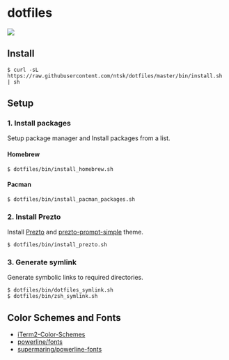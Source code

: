 # dotfiles
![](https://github.com/ntsk/dotfiles/workflows/CI/badge.svg)

## Install
```
$ curl -sL https://raw.githubusercontent.com/ntsk/dotfiles/master/bin/install.sh | sh
```

## Setup
### 1. Install packages
Setup package manager and Install packages from a list.

#### Homebrew
```
$ dotfiles/bin/install_homebrew.sh
```

#### Pacman
```
$ dotfiles/bin/install_pacman_packages.sh
```

### 2. Install Prezto
Install [Prezto](https://github.com/sorin-ionescu/prezto) and [prezto-prompt-simple](https://github.com/kami-zh/prezto-prompt-simple) theme.
```
$ dotfiles/bin/install_prezto.sh
```

### 3. Generate symlink
Generate symbolic links to required directories.
```
$ dotfiles/bin/dotfiles_symlink.sh
$ dotfiles/bin/zsh_symlink.sh
```

## Color Schemes and Fonts
- [iTerm2-Color-Schemes](https://github.com/mbadolato/iTerm2-Color-Schemes/blob/master/schemes/Molokai.itermcolors)
- [powerline/fonts](https://github.com/powerline/fonts)
- [supermaring/powerline-fonts](https://github.com/supermarin/powerline-fonts)
